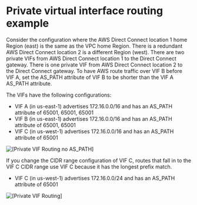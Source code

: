 # Private virtual interface routing example<a name="private-transit-vif-example"></a>

Consider the configuration where the AWS Direct Connect location 1 home Region \(east\) is the same as the VPC home Region\. There is a redundant AWS Direct Connect location 2 is a different Region \(west\)\. There are two private VIFs from AWS Direct Connect location 1 to the Direct Connect gateway\. There is one private VIF from AWS Direct Connect location 2 to the Direct Connect gateway\. To have AWS route traffic over VIF B before VIF A, set the AS\_PATH attribute of VIF B to be shorter than the VIF A AS\_PATH attribute\.

The VIFs have the following configurations:
+ VIF A \(in us\-east\-1\) advertises 172\.16\.0\.0/16 and has an AS\_PATH attribute of 65001, 65001, 65001
+ VIF B \(in us\-east\-1\) advertises 172\.16\.0\.0/16 and has an AS\_PATH attribute of 65001, 65001
+ VIF C \(in us\-west\-1\) advertises 172\.16\.0\.0/16 and has an AS\_PATH attribute of 65001

![\[Private VIF Routing no AS_PATH\]](http://docs.aws.amazon.com/directconnect/latest/UserGuide/images/private-vif-as-path-1.png)

If you change the CIDR range configuration of VIF C, routes that fall in to the VIF C CIDR range use VIF C because it has the longest prefix match\. 
+ VIF C \(in us\-west\-1\) advertises 172\.16\.0\.0/24 and has an AS\_PATH attribute of 65001

![\[Private VIF Routing\]](http://docs.aws.amazon.com/directconnect/latest/UserGuide/images/private-vif-as-path-2.png)